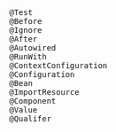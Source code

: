 <pre>
@Test
@Before
@Ignore
@After
@Autowired
@RunWith
@ContextConfiguration
@Configuration
@Bean
@ImportResource
@Component
@Value
@Qualifer


</pre>